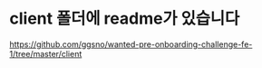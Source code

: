 # client 폴더에 readme가 있습니다

https://github.com/ggsno/wanted-pre-onboarding-challenge-fe-1/tree/master/client
